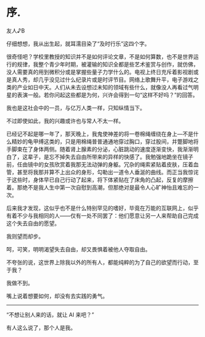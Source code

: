 # 序.
友人♪B

仔细想想，我从出生起，就耳濡目染了“及时行乐”这四个字。

很奇怪吧？学校里教授的知识并不是如何评论文章，不是如何算数，也不是世界运行的规律，我整个青少年时期，被灌输的知识全都是些艺术鉴赏与创作，就仿佛，没人需要真的用到微积分或是掌握些量子力学什么的。电视上终日充斥着影视剧或是真人秀，却几乎没见过什么纪录片或是时评节目。网络上歌舞升平，电子游戏之类的产业如日中天。人们从未去设想过未知的领域有些什么，就像没人再看过气明星的表演一般。若你问起这些都是为何，兴许会得到一句“这样不好吗？”的回答。

我也是这社会中的一员，与亿万人类一样，只知纵情当下。

不过即使如此，我的兴趣或许也与常人不太一样。

已经记不起是哪一年了，那天晚上，我鬼使神差的将一卷棉绳缠绕在身上—不是什么精妙的龟甲缚这类的，只是用棉绳普普通通地穿过胸口，穿过股间，并蹩脚地将手脚束在了身体两侧。随着肾上腺素的分泌，心脏跳动的速度逐渐变快，我渐渐明白了，这辈子，是忘不掉失去自由所带来的异样的快感了。我勉强地跪坐在镜子前，任由镜中的女孩欣赏着我那无法动弹的身躯。冗杂的绳索紧贴着皮肤，压着血管，甚至将我那并算不上出众的身形，勾勒出一道令人垂涎的曲线。而正当我惊诧于这些时，身体早已自己行动了起来，将下体紧贴在了床角的凸起，反复的摩擦着。那绝不是我人生中第一次自慰到高潮，但那绝对是最令人心旷神怡且难忘的一次。

后来我才发现，这似乎也不是什么特别罕见的嗜好，毕竟在万能的互联网上，似乎有着不少与我相同的人——仅有一处不同罢了：他们愿意让另一人来帮助自己完成这个失去自由的愿望。

我则望而却步。

呵，可笑，明明渴望失去自由，却又畏惧着被他人夺取自由。

不夸张的说，这世界上除我以外的所有人，都能纯粹的为了自己的欲望而行动，至于我？

我做不到。

嘴上说着想要如何，却没有去实践的勇气。

---

“不想让别人来的话，就让 AI 来吧？”

有人这么说了，那个人是我。
